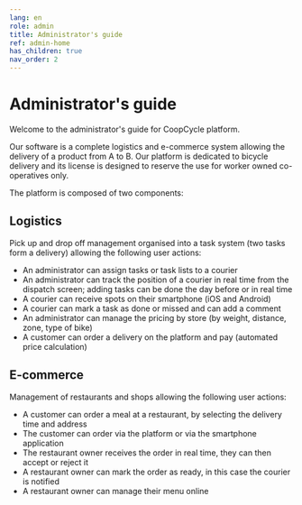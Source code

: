 ```yaml
---
lang: en
role: admin
title: Administrator's guide
ref: admin-home
has_children: true
nav_order: 2
---
```


# Administrator's guide

Welcome to the administrator's guide for CoopCycle platform.

Our software is a complete logistics and e-commerce system allowing the delivery of a product from A to B. Our platform is dedicated to bicycle delivery and its license is designed to reserve the use for worker owned co-operatives only.

The platform is composed of two components:

## Logistics 
Pick up and drop off management organised into a task system (two tasks form a delivery) allowing the following user actions:

- An administrator can assign tasks or task lists to a courier
- An administrator can track the position of a courier in real time from the dispatch screen; adding tasks can be done the day before or in real time
- A courier can receive spots on their smartphone (iOS and Android)
- A courier can mark a task as done or missed and can add a comment
- An administrator can manage the pricing by store (by weight, distance, zone, type of bike)
- A customer can order a delivery on the platform and pay (automated price calculation)

## E-commerce 
Management of restaurants and shops allowing the following user actions:

- A customer can order a meal at a restaurant, by selecting the delivery time and address
- The customer can order via the platform or via the smartphone application
- The restaurant owner receives the order in real time, they can then accept or reject it
- A restaurant owner can mark the order as ready, in this case the courier is notified
- A restaurant owner can manage their menu online
